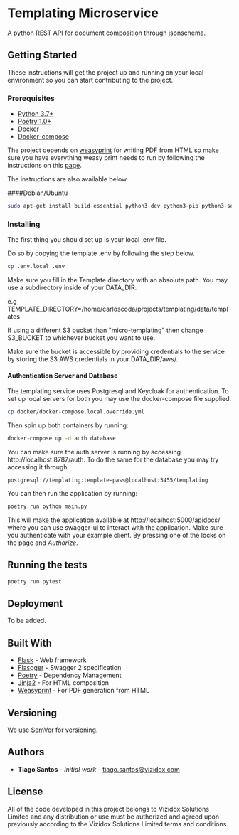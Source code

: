 # Templating Microservice

A python REST API for document composition through jsonschema. 

## Getting Started

These instructions will get the project up and running on your local environment so you can start contributing to the project.
### Prerequisites

* [Python 3.7+](https://www.python.org/)
* [Poetry 1.0+](https://python-poetry.org/)
* [Docker](https://docker.com)
* [Docker-compose](https://docs.docker.com/compose/)

The project depends on [weasyprint](https://weasyprint.org/) for writing PDF from HTML so make sure you have everything
 weasy print needs to run by following the instructions on this [page](https://weasyprint.readthedocs.io/en/latest/install.html#linux). 
 
 The instructions are also available below.
 
 ####Debian/Ubuntu


```bash
sudo apt-get install build-essential python3-dev python3-pip python3-setuptools python3-wheel python3-cffi libcairo2 libpango-1.0-0 libpangocairo-1.0-0 libgdk-pixbuf2.0-0 libffi-dev shared-mime-info
```

### Installing

The first thing you should set up is your local .env file.

Do so by copying the template .env by following the step below.

```bash
cp .env.local .env
```

Make sure you fill in the Template directory with an absolute path.
You may use a subdirectory inside of your DATA_DIR.

e.g TEMPLATE_DIRECTORY=/home/carloscoda/projects/templating/data/templates

If using a different S3 bucket than "micro-templating" then change S3_BUCKET to whichever bucket you want to use.

Make sure the bucket is accessible by providing credentials to the service by
 storing the S3 AWS credentials in your DATA_DIR/aws/.  
#### Authentication Server and Database
The templating service uses Postgresql and Keycloak for authentication.
To set up local servers for both you may use the docker-compose file supplied.
 
```bash
cp docker/docker-compose.local.override.yml .
```

Then spin up both containers by running:

```bash
docker-compose up -d auth database
```

You can make sure the auth server is running by accessing http://localhost:8787/auth.
To do the same for the database you may try accessing it through 
```
postgresql://templating:template-pass@localhost:5455/templating
```

You can then run the application by running:
```bash
poetry run python main.py
```

This will make the application available at http://localhost:5000/apidocs/ 
where you can use swagger-ui to interact with the application. Make sure you authenticate with your example client. 
By pressing one of the locks on the page and _Authorize_.


## Running the tests

```bash
poetry run pytest
```

## Deployment

To be added.

## Built With

* [Flask](https://palletsprojects.com/p/flask/) - Web framework
* [Flasgger](https://github.com/flasgger/flasgger) - Swagger 2 specification
* [Poetry](https://maven.apache.org/) - Dependency Management
* [Jinja2](https://palletsprojects.com/p/jinja/) - For HTML composition
* [Weasyprint](https://weasyprint.org/) - For PDF generation from HTML

## Versioning

We use [SemVer](http://semver.org/) for versioning.

## Authors

* **Tiago Santos** - *Initial work* - tiago.santos@vizidox.com

## License

All of the code developed in this project belongs to Vizidox Solutions Limited and any 
distribution or use must be authorized and agreed upon previously according to the
 Vizidox Solutions Limited terms and conditions.

